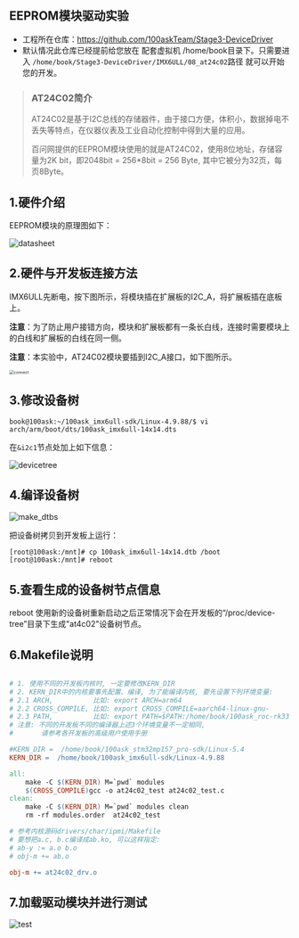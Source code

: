 ## EEPROM模块驱动实验
* 工程所在仓库：https://github.com/100askTeam/Stage3-DeviceDriver
* 默认情况此仓库已经提前给您放在 配套虚拟机 /home/book目录下。只需要进入 `/home/book/Stage3-DeviceDriver/IMX6ULL/08_at24c02`路径 就可以开始您的开发。
> ### AT24C02简介
>
> AT24C02是基于I2C总线的存储器件，由于接口方便，体积小，数据掉电不丢失等特点，在仪器仪表及工业自动化控制中得到大量的应用。
>
> 百问网提供的EEPROM模块使用的就是AT24C02，使用8位地址，存储容量为2K bit，即2048bit = 256*8bit = 256 Byte, 其中它被分为32页，每页8Byte。



## 1.硬件介绍

EEPROM模块的原理图如下：

![datasheet](https://cdn.staticaly.com/gh/DongshanPI/LinuxCodeLibrary-Photos@master/Nxp/IMX6ULL/Pro/08-at24c02driver_datasheet.jpg)



## 2.硬件与开发板连接方法

IMX6ULL先断电，按下图所示，将模块插在扩展板的I2C_A，将扩展板插在底板上。

**注意**：为了防止用户接错方向，模块和扩展板都有一条长白线，连接时需要模块上的白线和扩展板的白线在同一侧。

**注意**：本实验中，AT24C02模块要插到I2C_A接口，如下图所示。

<img src="https://cdn.staticaly.com/gh/DongshanPI/LinuxCodeLibrary-Photos@master/Nxp/IMX6ULL/Pro/08-at24c02driver_connect.jpg" alt="connect" style="zoom:50%;" />



## 3.修改设备树

```
book@100ask:~/100ask_imx6ull-sdk/Linux-4.9.88/$ vi arch/arm/boot/dts/100ask_imx6ull-14x14.dts
```

在`&i2c1`节点处加上如下信息：

![devicetree](https://cdn.staticaly.com/gh/DongshanPI/LinuxCodeLibrary-Photos@master/Nxp/IMX6ULL/Pro/08-at24c02driver_devicetree.jpg)





## 4.编译设备树

![make_dtbs](https://cdn.staticaly.com/gh/DongshanPI/LinuxCodeLibrary-Photos@master/Nxp/IMX6ULL/Pro/08-at24c02driver_make_dtbs.jpg)

把设备树拷贝到开发板上运行：

```
[root@100ask:/mnt]# cp 100ask_imx6ull-14x14.dtb /boot
[root@100ask:/mnt]# reboot
```



## 5.查看生成的设备树节点信息

reboot 使用新的设备树重新启动之后正常情况下会在开发板的“/proc/device-tree”目录下生成"at4c02"设备树节点。



## 6.Makefile说明

```makefile

# 1. 使用不同的开发板内核时, 一定要修改KERN_DIR
# 2. KERN_DIR中的内核要事先配置、编译, 为了能编译内核, 要先设置下列环境变量:
# 2.1 ARCH,          比如: export ARCH=arm64
# 2.2 CROSS_COMPILE, 比如: export CROSS_COMPILE=aarch64-linux-gnu-
# 2.3 PATH,          比如: export PATH=$PATH:/home/book/100ask_roc-rk3399-pc/ToolChain-6.3.1/gcc-linaro-6.3.1-2017.05-x86_64_aarch64-linux-gnu/bin 
# 注意: 不同的开发板不同的编译器上述3个环境变量不一定相同,
#       请参考各开发板的高级用户使用手册

#KERN_DIR =  /home/book/100ask_stm32mp157_pro-sdk/Linux-5.4
KERN_DIR =  /home/book/100ask_imx6ull-sdk/Linux-4.9.88

all:
	make -C $(KERN_DIR) M=`pwd` modules 
	$(CROSS_COMPILE)gcc -o at24c02_test at24c02_test.c
clean:
	make -C $(KERN_DIR) M=`pwd` modules clean
	rm -rf modules.order  at24c02_test

# 参考内核源码drivers/char/ipmi/Makefile
# 要想把a.c, b.c编译成ab.ko, 可以这样指定:
# ab-y := a.o b.o
# obj-m += ab.o

obj-m += at24c02_drv.o
```



## 7.加载驱动模块并进行测试

![test](https://cdn.staticaly.com/gh/DongshanPI/LinuxCodeLibrary-Photos@master/Nxp/IMX6ULL/Pro/08-at24c02driver_test.jpg)











